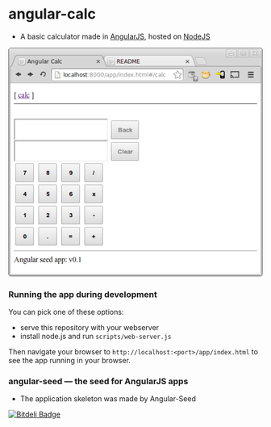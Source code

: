 # angular-calc

* A basic calculator made in [AngularJS](http://angularjs.org/), hosted on [NodeJS](http://nodejs.org/)

![Screen Shot](screenshots/screenshot.png)

### Running the app during development

You can pick one of these options:

* serve this repository with your webserver
* install node.js and run `scripts/web-server.js`

Then navigate your browser to `http://localhost:<port>/app/index.html` to see the app running in
your browser.

### angular-seed — the seed for AngularJS apps

* The application skeleton was made by Angular-Seed


[![Bitdeli Badge](https://d2weczhvl823v0.cloudfront.net/jamesmorgan/angular-calc/trend.png)](https://bitdeli.com/free "Bitdeli Badge")

